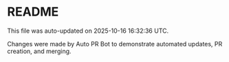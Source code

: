 # README

This file was auto-updated on 2025-10-16 16:32:36 UTC.

Changes were made by Auto PR Bot to demonstrate automated updates, PR creation, and merging.
